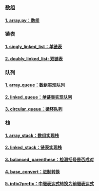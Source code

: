 ### 数组

#### [1. array.py：数组](./array.py)

### 链表

#### [1. singly_linked_list：单链表](./linked_list/singly_linked_list.py)
#### [2. doubly_linked_list: 双链表](./linked_list/doubly_linked_list.py)

### 队列

#### [1. array_queue：数组实现队列](./queue/array_queue.py)
#### [2. linked_queue：单链表实现队列](./queue/linked_queue.py)
#### [3. circular_queue：循环队列](./queue/circular_queue.py)

### 栈

#### [1. array_stack：数组实现栈](./stack/array_stack.py)
#### [2. linked_stack：链表实现栈](./stack/linked_stack.py)
#### [3. balanced_parenthese：检测括号是否成对](./stack/balanced_parenthese.py)
#### [4. base_convert：进制转换](./stack/base_convert.py)
#### [5. infix2prefix：中缀表达式转换为前缀表达式](./stack/infix2prefix.py)
